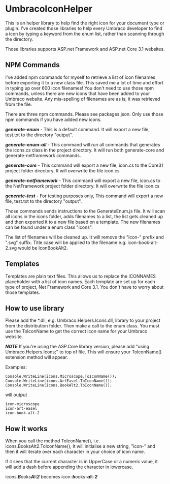 # UmbracoIconHelper
This is an helper library to help find the right icon for your document type or plugin. I've created those libraries to help every Umbraco developer to find a icon by typing a keyword from the enum list, rather than scanning through the directory.

Those libraries supports ASP.net Framework and ASP.net Core 3.1 websites. 

## NPM Commands

I've added npm commands for myself to retrieve a list of icon filenames before exporting it to a new class file. This saved me a lot of time and effort in typing up over 600 icon filenames! You don't need to use those npm commands, unless there are new icons that have been added to your Umbraco website. Any mis-spelling of filenames are as is, it was retrieved from the file.

There are three npm commands. Please see packages.json. Only use those npm commands if you have added new icons.

***generate-enum*** - This is a default command. It will export a new file, test.txt to the directory "output".

***generate-enum-all*** - This command will run all commands that generates the icons.cs class in the project directory. It will run both generate-core and generate-netframework commands.

***generate-core*** - This command will export a new file, icon.cs to the Core31 project folder directory. It will overwrite the file icon.cs

***generate-netframework*** - This command will export a new file, icon.cs to the NetFramework project folder directory. It will overwrite the file icon.cs

***generate-test*** - For testing purposes only, This command will export a new file, test.txt to the directory "output".

Those commands sends instructions to the GenerateEnum.js file. It will scan all icons in the icons folder, adds filenames to a list, the list gets cleaned up and then exported it to a new file based on a template. The new filenames can be found under a enum class "icons".

The list of filenames will be cleaned up. It will remove the "icon-" prefix and ".svg" suffix. Title case will be applied to the filename e.g. icon-book-alt-2.svg would be IconBookAlt2.

## Templates

Templates are plain text files. This allows us to replace the ICONNAMES placeholder with a list of icon names. Each template are set up for each type of project, Net Framework and Core 3.1. You don't have to worry about those templates.

## How to use library

Please add the *.dll, e.g. Umbraco.Helpers.Icons.dll, library to your project from the distribution folder. Then make a call to the enum class. You must use the ToIconName to get the correct icon name for your Umbraco website.

***NOTE*** If you're using the ASP.Core library version, please add "using Umbraco.Helpers.Icons;" to top of file. This will ensure your ToIconName() extension method will appear. 

Examples:

    Console.WriteLine(icons.Microscope.ToIconName());
    Console.WriteLine(icons.ArtEasel.ToIconName());
    Console.WriteLine(icons.BookAlt2.ToIconName());

will output

    icon-microscope
    icon-art-easel
    icon-book-alt-2

## How it works

When you call the method ToIconName(), i.e. icons.BooksAlt2.ToIconName(), It will initialise a new string, "icon-" and then it will iterate over each character in your choice of icon name.

If it sees that the current character is in UpperCase or a numeric value, it will add a dash before appending the character in lowercase.

 icons.***B***ooks***A***lt***2*** becomes icon-***b***ooks-***a***lt-***2***
